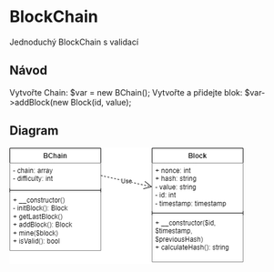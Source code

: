# BlockChain
Jednoduchý BlockChain s validací

## Návod
Vytvořte Chain: $var = new BChain();
Vytvořte a přidejte blok: $var->addBlock(new Block(id, value);

## Diagram
![UML Diagram](https://github.com/ladaliska/WAP2/blob/main/BlockChain/BlockChain.png?raw=true)
